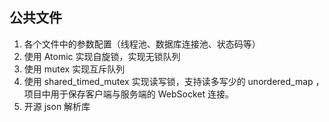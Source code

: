 ## 公共文件
1. 各个文件中的参数配置（线程池、数据库连接池、状态码等）
2. 使用 Atomic 实现自旋锁，实现无锁队列
3. 使用 mutex 实现互斥队列
4. 使用 shared_timed_mutex 实现读写锁，支持读多写少的 unordered_map ，项目中用于保存客户端与服务端的 WebSocket 连接。
5. 开源 json 解析库